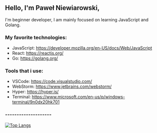 ## Hello, I'm Paweł Niewiarowski,
I'm beginner developer, I am mainly focused on learning JavaScript and Golang.

### My favorite technologies:
* JavaScript: https://developer.mozilla.org/en-US/docs/Web/JavaScript
* React: https://reactjs.org/
* Go: https://golang.org/

### Tools that i use:
* VSCode: https://code.visualstudio.com/
* WebStorm: https://www.jetbrains.com/webstorm/
* Hyper: https://hyper.is/
* Terminal: https://www.microsoft.com/en-us/p/windows-terminal/9n0dx20hk701

### --------------------
[![Top Langs](https://github-readme-stats.vercel.app/api/top-langs/?username=PNiewiarowski)](https://github.com/anuraghazra/github-readme-stats)
